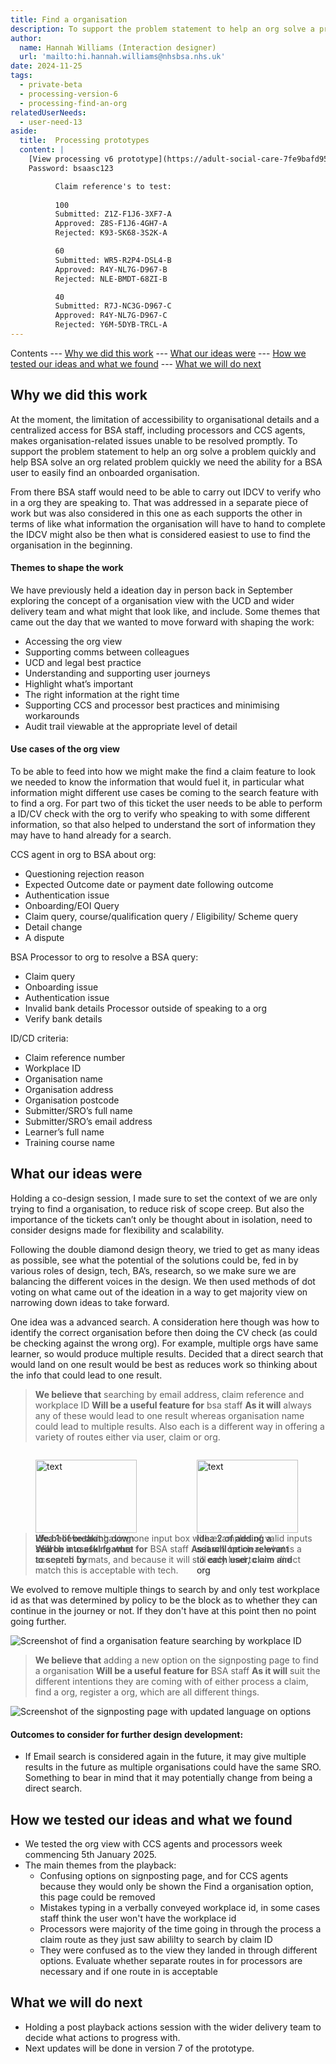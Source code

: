 ```yaml
---
title: Find a organisation
description: To support the problem statement to help an org solve a problem quickly and help BSA solve an org related problem quickly we need the ability for a BSA user to easily find an onboarded organisation
author:
  name: Hannah Williams (Interaction designer)
  url: 'mailto:hi.hannah.williams@nhsbsa.nhs.uk'
date: 2024-11-25
tags:
  - private-beta
  - processing-version-6
  - processing-find-an-org
relatedUserNeeds:
  - user-need-13
aside:
  title:  Processing prototypes
  content: |
    [View processing v6 prototype](https://adult-social-care-7fe9bafd955a.herokuapp.com/processing/prototypes/design/v6/) 
    Password: bsaasc123

          Claim reference's to test:
          
          100
          Submitted: Z1Z-F1J6-3XF7-A
          Approved: Z8S-F1J6-4GH7-A
          Rejected: K93-SK68-3S2K-A

          60
          Submitted: WR5-R2P4-DSL4-B
          Approved: R4Y-NL7G-D967-B
          Rejected: NLE-BMDT-68ZI-B

          40
          Submitted: R7J-NC3G-D967-C
          Approved: R4Y-NL7G-D967-C
          Rejected: Y6M-5DYB-TRCL-A
---
```


Contents
--- [Why we did this work](#why-we-did-this-work)
--- [What our ideas were](#what-our-ideas-were)
--- [How we tested our ideas and what we found](#how-we-tested-our-ideas-and-what-we-found)
--- [What we will do next](#what-we-will-do-next)

## Why we did this work

At the moment, the limitation of accessibility to organisational details and a centralized access for BSA staff, including processors and CCS agents, makes organisation-related issues unable to be resolved promptly. To support the problem statement to help an org solve a problem quickly and help BSA solve an org related problem quickly we need the ability for a BSA user to easily find an onboarded organisation. 

From there BSA staff would need to be able to carry out IDCV to verify who in a org they are speaking to. That was addressed in a separate piece of work but was also considered in this one as each supports the other in terms of like what information the organisation will have to hand to complete the IDCV might also be then what is considered easiest to use to find the organisation in the beginning. 

#### Themes to shape the work 
We have previously held a ideation day in person back in September exploring the concept of a organisation view with the UCD and wider delivery team and what might that look like, and include. Some themes that came out the day that we wanted to move forward with shaping the work:
* Accessing the org view
* Supporting comms between colleagues
* UCD and legal best practice
* Understanding and supporting user journeys
* Highlight what’s important
* The right information at the right time
* Supporting CCS and processor best practices and minimising workarounds
* Audit trail viewable at the appropriate level of detail

#### Use cases of the org view 
To be able to feed into how we might make the find a claim feature to look we needed to know the information that would fuel it, in particular what information might different use cases be coming to the search feature with to find a org. For part two of this ticket the user needs to be able to perform a ID/CV check with the org to verify who speaking to with some different information, so that also helped to understand the sort of information they may have to hand already for a search.

CCS agent in org to BSA about org:
* Questioning rejection reason
* Expected Outcome date or payment date following outcome
* Authentication issue
* Onboarding/EOI Query
* Claim query, course/qualification query / Eligibility/ Scheme query
* Detail change
* A dispute

BSA Processor to org to resolve a BSA query:
* Claim query
* Onboarding issue
* Authentication issue
* Invalid bank details
Processor outside of speaking to a org
* Verify bank details

ID/CD criteria:
* Claim reference number
* Workplace ID
* Organisation name
* Organisation address
* Organisation postcode
* Submitter/SRO’s full name
* Submitter/SRO’s email address
* Learner’s full name
* Training course name

## What our ideas were

Holding a co-design session, I made sure to set the context of we are only trying to find a organisation, to reduce risk of scope creep. But also the importance of the tickets can’t only be thought about in isolation, need to consider designs made for flexibility and scalability.

Following the double diamond design theory, we tried to get as many ideas as possible, see what the potential of the solutions could be, fed in by various roles of design, tech, BA’s, research, so we make sure we are balancing the different voices in the design. We then used methods of dot voting on what came out of the ideation in a way to get majority view on narrowing down ideas to take forward.

One idea was a advanced search. A consideration here though was how to identify the correct organisation before then doing the CV check (as could be checking against the wrong org). For example, multiple orgs have same learner, so would produce multiple results. Decided that a direct search that would land on one result would be best as reduces work so thinking about the info that could lead to one result.

>**We believe that** searching by email address, claim reference and workplace ID
>**Will be a useful feature for** bsa staff 
>**As it will** always any of these would lead to one result whereas organisation name could lead to multiple results. Also each is a different way in offering a variety of routes either via user, claim or org.

<div style="display: flex; flex-wrap: wrap; gap: 1rem;">
  <div style="flex: 1; max-width: 48%;">
  <figure>
    <img src="signposting.png" alt="text" style="width: 100%; height: auto;">
    <figcaption>Idea 1 of breaking down search into asking what to search by</figcaption>
  </figure>
  </div>
  <div style="flex: 1; max-width: 48%;">
  <figure>
    <img src="find-org.png" alt="text" style="width: 100%; height: auto;">
    <figcaption>Idea 2 of adding a search option relevant to each user, claim and org</figcaption>
  </figure>
  </div>
</div>

>**We believe that** having one input box with examples of valid inputs
>**Will be a useful feature for** BSA staff
>**As it will** be clear what is a accepted formats, and because it will still only lead to one direct match this is acceptable with tech.


We evolved to remove multiple things to search by and only test workplace id as that was determined by policy to be the block as to whether they can continue in the journey or not. If they don't have at this point then no point going further. 

![Screenshot of find a organisation feature searching by workplace ID ](find-org-workplace-id.png "Screenshot of find a organisation feature searching by workplace ID")

>**We believe that** adding a new option on the signposting page to find a organisation
>**Will be a useful feature for** BSA staff
>**As it will** suit the different intentions they are coming with of either process a claim, find a org, register a org, which are all different things.

![Screenshot of the signposting page with updated language on options ](final-signposting.png "Screenshot of the signposting page with updated language on options")

#### Outcomes to consider for further design development:

* If Email search is considered again in the future, it may give multiple results in the future as multiple organisations could have the same SRO. Something to bear in mind that it may potentially change from being a direct search.

## How we tested our ideas and what we found
- We tested the org view with CCS agents and processors week commencing 5th January 2025.
- The main themes from the playback:
  - Confusing options on signposting page, and for CCS agents because they would only be shown the Find a organisation option, this page could be removed
  - Mistakes typing in a verbally conveyed workplace id, in some cases staff think the user won't have the workplace id
  - Processors were majority of the time going in through the process a claim route as they just saw abililty to search by claim ID
  - They were confused as to the view they landed in through different options. Evaluate whether separate routes in for processors are necessary and if one route in is acceptable

## What we will do next
- Holding a post playback actions session with the wider delivery team to decide what actions to progress with.
- Next updates will be done in version 7 of the prototype.


